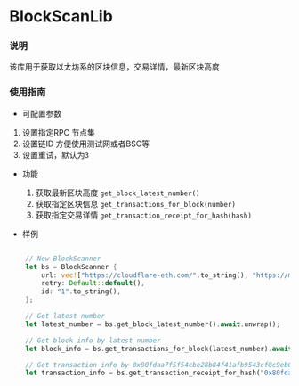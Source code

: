 # BlockScanLib

### 说明
该库用于获取以太坊系的区块信息，交易详情，最新区块高度

### 使用指南
- 可配置参数

 1. 设置指定RPC 节点集
 2. 设置链ID 方便使用测试网或者BSC等
 3. 设置重试，默认为`3`

- 功能
  1. 获取最新区块高度 `get_block_latest_number()`
  2. 获取指定区块信息 `get_transactions_for_block(number)`
  3. 获取指定交易详情 `get_transaction_receipt_for_hash(hash)`

- 样例
```rust

    // New BlockScanner
    let bs = BlockScanner {
        url: vec!["https://cloudflare-eth.com/".to_string(), "https://mainnet.infura.io/v3/9aa3d95b3bc440fa88ea12eaa4456161".to_string()],
        retry: Default::default(),
        id: "1".to_string(),
    };

    // Get latest number
    let latest_number = bs.get_block_latest_number().await.unwrap();

    // Get block info by latest number
    let block_info = bs.get_transactions_for_block(latest_number).await.unwrap();

    // Get transaction info by 0x80fdaa7f5f54cbe28b84f41afb9543cf0c9eb0d9f4b8a620c2fb5faf0b1c2810
    let transaction_info = bs.get_transaction_receipt_for_hash("0x80fdaa7f5f54cbe28b84f41afb9543cf0c9eb0d9f4b8a620c2fb5faf0b1c2810").await.unwrap();

```



